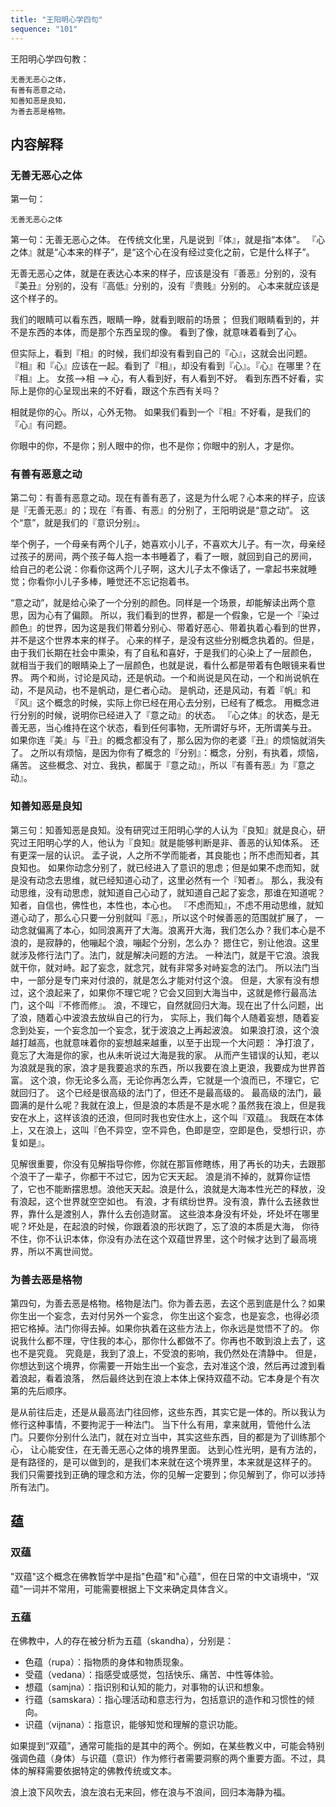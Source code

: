 ```yaml
---
title: "王阳明心学四句"
sequence: "101"
---
```


王阳明心学四句教：

```text
无善无恶心之体，
有善有恶意之动，
知善知恶是良知，
为善去恶是格物。
```

## 内容解释

### 无善无恶心之体

第一句：

```text
无善无恶心之体
```

第一句：无善无恶心之体。
在传统文化里，凡是说到『体』，就是指“本体”。
『心之体』就是“心本来的样子”，是“这个心在没有经过变化之前，它是什么样子”。

无善无恶心之体，就是在表达心本来的样子，应该是没有『善恶』分别的，没有『美丑』分别的，没有『高低』分别的，没有『贵贱』分别的。
心本来就应该是这个样子的。

我们的眼睛可以看东西，眼睛一睁，就看到眼前的场景；
但我们眼睛看到的，并不是东西的本体，而是那个东西呈现的像。
看到了像，就意味着看到了心。

但实际上，看到『相』的时候，我们却没有看到自己的『心』，这就会出问题。
『相』和『心』应该在一起。看到了『相』，却没有看到『心』。『心』在哪里？在『相』上。
女孩-->相 --> 心，有人看到好，有人看到不好。
看到东西不好看，实际上是你的心呈现出来的不好看，跟这个东西有关吗？

相就是你的心。所以，心外无物。
如果我们看到一个『相』不好看，是我们的『心』有问题。


你眼中的你，不是你；别人眼中的你，也不是你；你眼中的别人，才是你。

### 有善有恶意之动

第二句：有善有恶意之动。现在有善有恶了，这是为什么呢？心本来的样子，应该是『无善无恶』的；现在『有善、有恶』的分别了，王阳明说是“意之动”。
这个“意”，就是我们的『意识分别』。

举个例子，一个母亲有两个儿子，她喜欢小儿子，不喜欢大儿子。有一次，母亲经过孩子的房间，两个孩子每人抱一本书睡着了，看了一眼，就回到自己的房间，
给自己的老公说：你看你这两个儿子啊，这大儿子太不像话了，一拿起书来就睡觉；你看你小儿子多棒，睡觉还不忘记抱着书。

“意之动”，就是给心染了一个分别的颜色。同样是一个场景，却能解读出两个意思，因为心有了偏颇。
所以，我们看到的世界，都是一个假象，它是一个『染过颜色』的世界，因为这是我们带着分别心、带着好恶心、带着执着心看到的世界，并不是这个世界本来的样子。
心来的样子，是没有这些分别概念执着的。但是，由于我们长期在社会中熏染，有了自私和喜好，于是我们的心染上了一层颜色，
就相当于我们的眼睛染上了一层颜色，也就是说，看什么都是带着有色眼镜来看世界。
两个和尚，讨论是风动，还是帆动。一个和尚说是风在动，一个和尚说帆在动，不是风动，也不是帆动，是仁者心动。
是帆动，还是风动，有着『帆』和『风』这个概念的时候，实际上你已经在用心去分别，已经有了概念。
用概念进行分别的时候，说明你已经进入了『意之动』的状态。
『心之体』的状态，是无善无恶，当心维持在这个状态，看到任何事物，无所谓好与坏，无所谓美与丑。
如果你连『美』与『丑』的概念都没有了，那么因为你的老婆『丑』的烦恼就消失了。
之所以有烦恼，是因为你有了概念的『分别』：概念，分别，有执着，烦恼，痛苦。
这些概念、对立、我执，都属于『意之动』，所以『有善有恶』为『意之动』。

### 知善知恶是良知

第三句：知善知恶是良知。没有研究过王阳明心学的人认为『良知』就是良心，研究过王阳明心学的人，他认为『良知』就是能够判断是非、善恶的认知体系。
还有更深一层的认识。
孟子说，人之所不学而能者，其良能也；所不虑而知者，其良知也。
如果你动念分别了，就已经进入了意识的思虑；但是如果不虑而知，就是没有动念去思维，就已经知道心动了，这里必然有一个『知者』。
那么，我没有动思维，没有动思虑，就知道自己心动了，就知道自己起了妄念，那谁在知道呢？
知者，自信也，佛性也，本性也，本心也。
『不虑而知』，不虑不用动思维，就知道心动了，那么心只要一分别就叫『恶』，所以这个时候善恶的范围就扩展了，
一动念就偏离了本心，如同浪离开了大海。浪离开大海，我们怎么办？我们本心是不浪的，是寂静的，他嘣起个浪，嘣起个分别，怎么办？
摁住它，别让他浪。这里就涉及修行法门了。法门，就是解决问题的方法。
一种法门，就是干它浪。浪我就干你，就对峙。起了妄念，就念咒，就有非常多对峙妄念的法门。
所以法门当中，一部分是专门来对付浪的，就是怎么才能对付这个浪。
但是，大家有没有想过，这个浪起来了，如果你不理它呢？它会又回到大海当中，这就是修行最高法门，这个叫『不修而修』。
浪，不理它，自然就回归大海。现在出了什么问题，出了浪，随着心中波浪去放纵自己的行为，
实际上，我们每个人随着妄想，随着妄念到处妄，一个妄念加一个妄念，犹于波浪之上再起波浪。
如果浪打浪，这个浪越打越高，也就意味着你的妄想越来越重，以至于出现一个大问题：
净打浪了，竟忘了大海是你的家，也从未听说过大海是我的家。
从而产生错误的认知，老以为浪就是我的家，浪才是我要追求的东西，所以我要在浪上更浪，我要成为世界首富。
这个浪，你无论多么高，无论你再怎么弄，它就是一个浪而已，不理它，它就回归了。
这个已经是很高级的法门了，但还不是最高级的。
最高级的法门，最圆满的是什么呢？我就在浪上，但是浪的本质是不是水呢？虽然我在浪上，但是我安在水上，这样该浪的还浪，但同时我也安住水上，这个叫『双蕴』。
我既在本体上，又在浪上，这叫『色不异空，空不异色，色即是空，空即是色，受想行识，亦复如是』。

见解很重要，你没有见解指导你修，你就在那盲修瞎练，用了再长的功夫，去跟那个浪干了一辈子，你都干不过它，因为它天天起。
浪是消不掉的，就算你证悟了，它也不能断摆思想。浪他天天起。浪是什么，浪就是大海本性光芒的释放，没有浪起，这个世界就空空如也。
有浪，才有缤纷世界。没有浪，靠什么去拯救世界，靠什么是渡别人，靠什么去创造财富。
这些浪本身没有坏处，坏处坏在哪里呢？坏处是，在起浪的时候，你跟着浪的形状跑了，忘了浪的本质是大海，
你待不住，你不认识本体，你没有办法在这个双蕴世界里，这个时候才达到了最高境界，所以不离世间觉。

### 为善去恶是格物

第四句，为善去恶是格物。格物是法门。你为善去恶，去这个恶到底是什么？如果你生出一个妄念，去对付另外一个妄念，
你生出这个妄念，也是妄念，也得必须把它格掉。法门你得去掉。如果你执着在这些方法上，你永远是觉悟不了的。
你说我什么都不理，守住我的本心，那你什么都做不了。你再也不敢到浪上去了，这也不是究竟。
究竟是，我到了浪上，不受浪的影响，我仍然处在清静中。
但是，你想达到这个境界，你需要一开始生出一个妄念，去对准这个浪，然后再过渡到看着浪起，看着浪落，
然后最终达到在浪上本体上保持双蕴不动。它本身是个有次第的先后顺序。

是从前往后走，还是从最高法门往回修，这些东西，其实它是一体的。所以我认为修行这种事情，不要拘泥于一种法门。
当下什么有用，拿来就用，管他什么法门。只要你分别什么法门，就在对立当中，其实这些东西，目的都是为了训练那个心，
让心能安住，在无善无恶心之体的境界里面。
达到心性光明，是有方法的，是有路径的，是可以做到的，是我们本来就在这个境界里，本来就是这样子的。
我们只需要找到正确的理念和方法，你的见解一定要到；你见解到了，你可以涉持所有法门。

## 蕴

### 双蕴

"双蕴"这个概念在佛教哲学中是指"色蕴"和"心蕴"，但在日常的中文语境中，“双蕴”一词并不常用，可能需要根据上下文来确定具体含义。

### 五蕴

在佛教中，人的存在被分析为五蕴（skandha），分别是：

- 色蕴（rupa）：指物质的身体和物质现象。
- 受蕴（vedana）：指感受或感觉，包括快乐、痛苦、中性等体验。
- 想蕴（samjna）：指识别和认知的能力，对事物的认识和想象。
- 行蕴（samskara）：指心理活动和意志行为，包括意识的造作和习惯性的倾向。
- 识蕴（vijnana）：指意识，能够知觉和理解的意识功能。

如果提到“双蕴”，通常可能指的是其中的两个。例如，在某些教义中，可能会特别强调色蕴（身体）与识蕴（意识）作为修行者需要洞察的两个重要方面。不过，具体的解释需要依据特定的佛教传统或文本。

浪上浪下风吹去，浪左浪右无来回，修在浪与不浪间，回归本海静为福。
